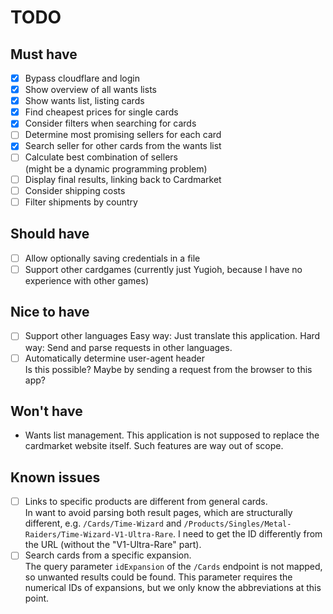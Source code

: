 # TODO

## Must have

- [x] Bypass cloudflare and login
- [x] Show overview of all wants lists
- [x] Show wants list, listing cards
- [x] Find cheapest prices for single cards
- [x] Consider filters when searching for cards
- [ ] Determine most promising sellers for each card
- [x] Search seller for other cards from the wants list
- [ ] Calculate best combination of sellers  
       (might be a dynamic programming problem)
- [ ] Display final results, linking back to Cardmarket
- [ ] Consider shipping costs
- [ ] Filter shipments by country

## Should have

- [ ] Allow optionally saving credentials in a file
- [ ] Support other cardgames (currently just Yugioh, because I have no experience with other games)

## Nice to have

- [ ] Support other languages
      Easy way: Just translate this application.
      Hard way: Send and parse requests in other languages.
- [ ] Automatically determine user-agent header  
       Is this possible? Maybe by sending a request from the browser to this app?

## Won't have

- Wants list management. This application is not supposed to replace the cardmarket website itself. Such features are way out of scope.

## Known issues

- [ ] Links to specific products are different from general cards.  
       In want to avoid parsing both result pages, which are structurally different, e.g. `/Cards/Time-Wizard` and `/Products/Singles/Metal-Raiders/Time-Wizard-V1-Ultra-Rare`. I need to get the ID differently from the URL (without the "V1-Ultra-Rare" part).
- [ ] Search cards from a specific expansion.  
       The query parameter `idExpansion` of the `/Cards` endpoint is not mapped, so unwanted results could be found. This parameter requires the numerical IDs of expansions, but we only know the abbreviations at this point.

